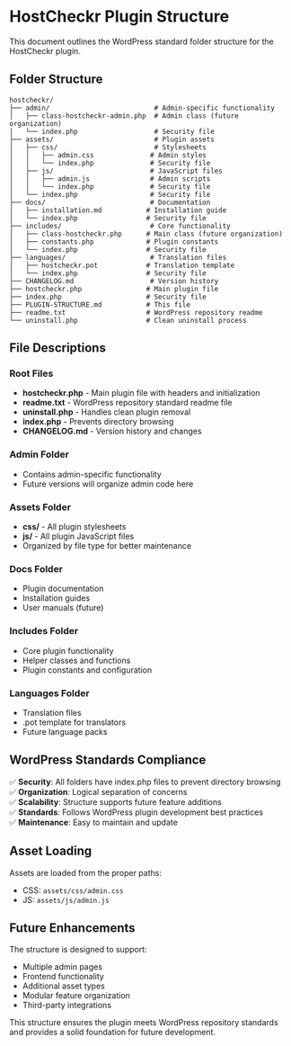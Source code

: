 # HostCheckr Plugin Structure

This document outlines the WordPress standard folder structure for the HostCheckr plugin.

## Folder Structure

```
hostcheckr/
├── admin/                          # Admin-specific functionality
│   ├── class-hostcheckr-admin.php  # Admin class (future organization)
│   └── index.php                   # Security file
├── assets/                         # Plugin assets
│   ├── css/                        # Stylesheets
│   │   ├── admin.css              # Admin styles
│   │   └── index.php              # Security file
│   ├── js/                        # JavaScript files
│   │   ├── admin.js               # Admin scripts
│   │   └── index.php              # Security file
│   └── index.php                  # Security file
├── docs/                          # Documentation
│   ├── installation.md           # Installation guide
│   └── index.php                 # Security file
├── includes/                      # Core functionality
│   ├── class-hostcheckr.php      # Main class (future organization)
│   ├── constants.php             # Plugin constants
│   └── index.php                 # Security file
├── languages/                     # Translation files
│   ├── hostcheckr.pot            # Translation template
│   └── index.php                 # Security file
├── CHANGELOG.md                   # Version history
├── hostcheckr.php                # Main plugin file
├── index.php                     # Security file
├── PLUGIN-STRUCTURE.md           # This file
├── readme.txt                    # WordPress repository readme
└── uninstall.php                 # Clean uninstall process
```

## File Descriptions

### Root Files
- **hostcheckr.php** - Main plugin file with headers and initialization
- **readme.txt** - WordPress repository standard readme file
- **uninstall.php** - Handles clean plugin removal
- **index.php** - Prevents directory browsing
- **CHANGELOG.md** - Version history and changes

### Admin Folder
- Contains admin-specific functionality
- Future versions will organize admin code here

### Assets Folder
- **css/** - All plugin stylesheets
- **js/** - All plugin JavaScript files
- Organized by file type for better maintenance

### Docs Folder
- Plugin documentation
- Installation guides
- User manuals (future)

### Includes Folder
- Core plugin functionality
- Helper classes and functions
- Plugin constants and configuration

### Languages Folder
- Translation files
- .pot template for translators
- Future language packs

## WordPress Standards Compliance

✅ **Security**: All folders have index.php files to prevent directory browsing  
✅ **Organization**: Logical separation of concerns  
✅ **Scalability**: Structure supports future feature additions  
✅ **Standards**: Follows WordPress plugin development best practices  
✅ **Maintenance**: Easy to maintain and update  

## Asset Loading

Assets are loaded from the proper paths:
- CSS: `assets/css/admin.css`
- JS: `assets/js/admin.js`

## Future Enhancements

The structure is designed to support:
- Multiple admin pages
- Frontend functionality
- Additional asset types
- Modular feature organization
- Third-party integrations

This structure ensures the plugin meets WordPress repository standards and provides a solid foundation for future development.